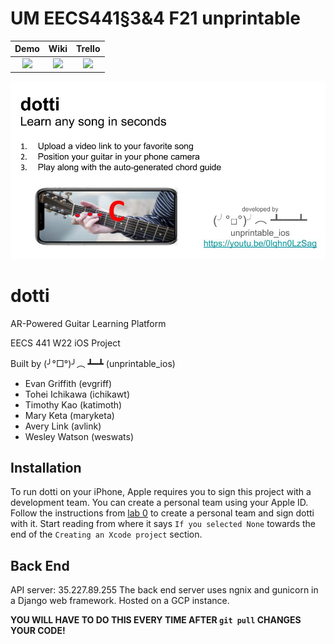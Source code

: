 # UM EECS441§3&4 F21 unprintable

| Demo  |  Wiki |  Trello  |
|:-----:|:-----:|:--------:|
|[<img src="https://eecs441.eecs.umich.edu/img/admin/video.png">][demo_page]|[<img src="https://eecs441.eecs.umich.edu/img/admin/wiki.png">][wiki_page]|[<img src="https://eecs441.eecs.umich.edu/img/admin/trello.png">][process_page]|

![Elevator Pitch](https://github.com/katimoth/unprintable/blob/master/images/elevator_pitch.jpg) <!-- MUST be placed in user-images.githubusercontent.com -->

[demo_page]: https://www.youtube.com/watch?v=MNDCpeQAoDA&ab_channel=ToheiIchikawa
[wiki_page]: https://github.com/katimoth/unprintable/wiki
[process_page]: https://trello.com/b/d3GNu9WP/unprintable
# dotti
AR-Powered Guitar Learning Platform

EECS 441 W22 iOS Project

Built by (╯°□°)╯︵ ┻━┻ (unprintable_ios)
- Evan Griffith (evgriff)
- Tohei Ichikawa (ichikawt)
- Timothy Kao (katimoth)
- Mary Keta (maryketa)
- Avery Link (avlink)
- Wesley Watson (weswats)

## Installation
To run dotti on your iPhone, Apple requires you to sign this project with a development team. You can create a personal team using your Apple ID. Follow the instructions from [lab 0](https://eecs441.eecs.umich.edu/asns/lab0-swiftChatter#creating-an-xcode-project) to create a personal team and sign dotti with it. Start reading from where it says `If you selected None` towards the end of the `Creating an Xcode project` section.

## Back End
API server: 35.227.89.255
The back end server uses ngnix and gunicorn in a Django web framework. Hosted on a GCP instance.

**YOU WILL HAVE TO DO THIS EVERY TIME AFTER `git pull` CHANGES YOUR CODE!**
